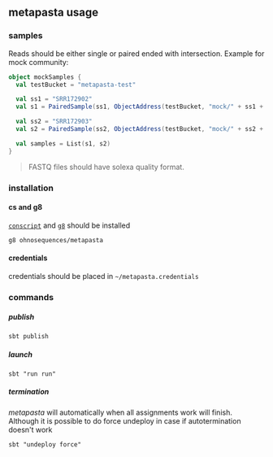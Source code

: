 ## metapasta usage

### samples
Reads should be either single or paired ended with intersection. Example for mock community:

```scala
object mockSamples {
  val testBucket = "metapasta-test"

  val ss1 = "SRR172902"
  val s1 = PairedSample(ss1, ObjectAddress(testBucket, "mock/" + ss1 + ".fastq"), ObjectAddress(testBucket, "mock/" + ss1 + ".fastq"))

  val ss2 = "SRR172903"
  val s2 = PairedSample(ss2, ObjectAddress(testBucket, "mock/" + ss2 + ".fastq"), ObjectAddress(testBucket, "mock/" + ss2 + ".fastq"))

  val samples = List(s1, s2)
}
```

> FASTQ files should have solexa quality format.

### installation

#### cs and g8
[`conscript`](https://github.com/n8han/conscript#installation) and [`g8`](https://github.com/n8han/giter8#installation) should be installed

```
g8 ohnosequences/metapasta
```

#### credentials

credentials should be placed in `~/metapasta.credentials`

### commands 

##### publish

```
sbt publish
```


##### launch


```
sbt "run run"
```

##### termination

*metapasta* will automatically when all assignments work will finish. Although it is possible to do force undeploy in case if autotermination doesn't work

```
sbt "undeploy force"
```
